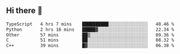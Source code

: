 ## Hi there 👋

<!--
**whirlun/whirlun** is a ✨ _special_ ✨ repository because its `README.md` (this file) appears on your GitHub profile.

Here are some ideas to get you started:

- 🔭 I’m currently working on ...
- 🌱 I’m currently learning ...
- 👯 I’m looking to collaborate on ...
- 🤔 I’m looking for help with ...
- 💬 Ask me about ...
- 📫 How to reach me: ...
- 😄 Pronouns: ...
- ⚡ Fun fact: ...
-->
<!--START_SECTION:waka-->

```txt
TypeScript   4 hrs 7 mins    ██████████░░░░░░░░░░░░░░░   40.46 %
Python       2 hrs 16 mins   █████▓░░░░░░░░░░░░░░░░░░░   22.34 %
Other        57 mins         ██▒░░░░░░░░░░░░░░░░░░░░░░   09.36 %
C            51 mins         ██░░░░░░░░░░░░░░░░░░░░░░░   08.32 %
C++          39 mins         █▓░░░░░░░░░░░░░░░░░░░░░░░   06.38 %
```

<!--END_SECTION:waka-->
